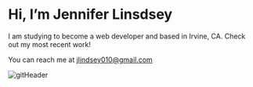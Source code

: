 
# Hi, I’m Jennifer Linsdsey

I am studying to become a web developer and based in Irvine, CA. Check out my most recent work!

You can reach me at jlindsey010@gmail.com

![gitHeader](https://user-images.githubusercontent.com/12735296/128567503-57b58038-2dd6-4187-a931-788913331464.png)

<!---
JJLindsey/JJLindsey is a ✨ special ✨ repository because its `README.md` (this file) appears on your GitHub profile.
You can click the Preview link to take a look at your changes.
--->
